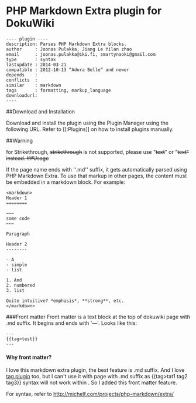 # PHP Markdown Extra plugin for DokuWiki
    ---- plugin ----
    description: Parses PHP Markdown Extra blocks.
    author     : Joonas Pulakka, Jiang Le Yilan zhao
    email      : joonas.pulakka@iki.fi, smartynaoki@gmail.com
    type       : syntax
    lastupdate : 2014-03-21
    compatible : 2012-10-13 “Adora Belle” and newer
    depends    : 
    conflicts  :
    similar    : markdown 
    tags       : formatting, markup_language
    downloadurl: 
    ----

##Download and Installation

Download and install the plugin using the Plugin Manager using the following URL. Refer to [[:Plugins]] on how to install plugins manually.

##Warning

for Strikethrough, ~~strikethrough~~ is not supported, please use
"<s>text</s>" or "<del>text<del>" instead.
##Usage

If the page name ends with ''.md'' suffix, it gets automatically parsed using PHP Markdown Extra. To use that markup in other pages, the content must be embedded in a markdown block. For example:

    <markdown>
    Header 1
    ========

    ~~~
    some code
    ~~~

    Paragraph

    Header 2
    --------

    - A
    - simple
    - list

    1. And
    2. numbered
    3. list

    Quite intuitive? *emphasis*, **strong**, etc.
    </markdown>


###Front matter
Front matter is a text block at the top of dokuwiki page with .md suffix. It begins and ends with '—'. Looks like this:

    ---
    {{tag>test}}
    ---
    

#### Why front matter?
I love this markdown extra plugin, the best feature is .md suffix. And I love [tag plugin](https://www.dokuwiki.org/plugin:tag) too, but I can't use it with page with .md suffix as {{tag>tat1 tag2 tag3}} syntax will not work within <markdown></markdown>. So I added this front matter feature.


For syntax, refer to http://michelf.com/projects/php-markdown/extra/
